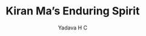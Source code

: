 ---
title: "Kiran Ma’s Enduring Spirit"
paragraph : "In the memory of Kiran Ma, a foundation grew,<br>
          To uplift lives, her legacy, they pursue.<br><br>
          
          With humble beginnings, a son's education secure,<br>
          Anurag's story, values profound, pure.<br><br>
          
          Eight years since its start, a journey so grand,<br>
          Supporting dreams, across the land.<br><br>
          
          Scholarships provided, a beacon of hope,<br>
          Mental support, helping each one cope.<br><br>
          
          Monthly meetings, guidance and care,<br>
          Instilling belief, dreams to dare.<br><br>
          
          Anurag, simplicity personified,<br>
          From his mother's grace, he derived.<br><br>
          
          Though Kiran Ma's gone, her spirit endures,<br>
          Inspiring greatness, forever ensures.<br><br>
          
          Nine years since she left, yet her light shines bright,<br>
          Kiran Foundation, spreading hope's - delight.<br><br>
          "
author: "Yadava H C"
testimonial: ", from Bangalore is a skilled student with achievements in web development, debating, and leadership. He aspires to become a software engineer, focusing on AI and cloud computing to solve real-world problems."
---